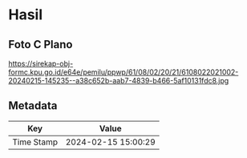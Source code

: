 # Hasil

## Foto C Plano

https://sirekap-obj-formc.kpu.go.id/e64e/pemilu/ppwp/61/08/02/20/21/6108022021002-20240215-145235--a38c652b-aab7-4839-b466-5af10131fdc8.jpg


## Metadata

| Key        | Value               |
| ---------- | ------------------- |
| Time Stamp | 2024-02-15 15:00:29 |



